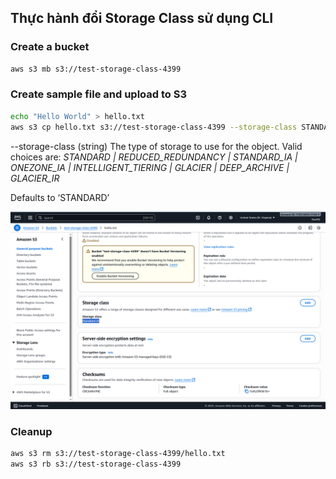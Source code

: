 ## Thực hành đổi Storage Class sử dụng CLI

### Create a bucket

```sh
aws s3 mb s3://test-storage-class-4399
```

### Create sample file and upload to S3

```sh
echo "Hello World" > hello.txt
aws s3 cp hello.txt s3://test-storage-class-4399 --storage-class STANDARD_IA
```

--storage-class (string) The type of storage to use for the object. Valid choices are: _STANDARD | REDUCED_REDUNDANCY | STANDARD_IA | ONEZONE_IA | INTELLIGENT_TIERING | GLACIER | DEEP_ARCHIVE | GLACIER_IR_

Defaults to ‘STANDARD’

![Image](../../images/s3/s3-storage-class-change-class.png)

### Cleanup

```sh
aws s3 rm s3://test-storage-class-4399/hello.txt
aws s3 rb s3://test-storage-class-4399
```
